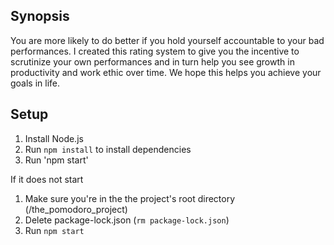 ## Synopsis
You are more likely to do better if you hold yourself accountable to your bad performances. I created this rating system to give you the incentive to scrutinize your own performances and in turn help you see growth in productivity and work ethic over time. We hope this helps you achieve your goals in life.

## Setup
1. Install Node.js
2. Run `npm install` to install dependencies
3. Run 'npm start'

If it does not start
1. Make sure you're in the the project's root directory (/the_pomodoro_project)
2. Delete package-lock.json (`rm package-lock.json`)
3. Run `npm start`
